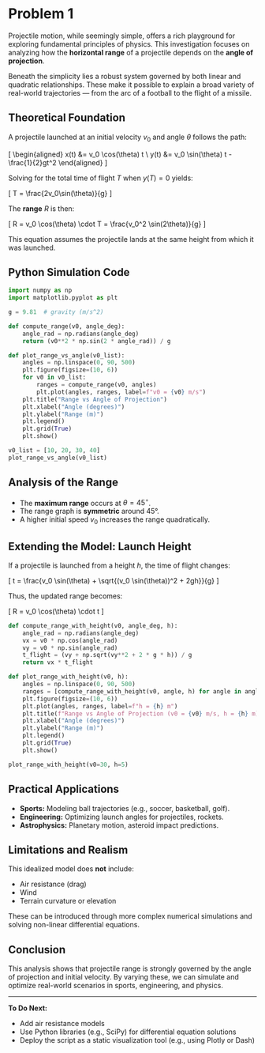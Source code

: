 # Problem 1
Projectile motion, while seemingly simple, offers a rich playground for exploring fundamental principles of physics. This investigation focuses on analyzing how the **horizontal range** of a projectile depends on the **angle of projection**.

Beneath the simplicity lies a robust system governed by both linear and quadratic relationships. These make it possible to explain a broad variety of real-world trajectories — from the arc of a football to the flight of a missile.

## Theoretical Foundation

A projectile launched at an initial velocity $v_0$ and angle $\theta$ follows the path:

\[
\begin{aligned}
x(t) &= v_0 \cos(\theta) t \\
y(t) &= v_0 \sin(\theta) t - \frac{1}{2}gt^2
\end{aligned}
\]

Solving for the total time of flight $T$ when $y(T) = 0$ yields:

\[
T = \frac{2v_0\sin(\theta)}{g}
\]

The **range** $R$ is then:

\[
R = v_0 \cos(\theta) \cdot T = \frac{v_0^2 \sin(2\theta)}{g}
\]

This equation assumes the projectile lands at the same height from which it was launched.

## Python Simulation Code

```python
import numpy as np
import matplotlib.pyplot as plt

g = 9.81  # gravity (m/s^2)

def compute_range(v0, angle_deg):
    angle_rad = np.radians(angle_deg)
    return (v0**2 * np.sin(2 * angle_rad)) / g

def plot_range_vs_angle(v0_list):
    angles = np.linspace(0, 90, 500)
    plt.figure(figsize=(10, 6))
    for v0 in v0_list:
        ranges = compute_range(v0, angles)
        plt.plot(angles, ranges, label=f"v0 = {v0} m/s")
    plt.title("Range vs Angle of Projection")
    plt.xlabel("Angle (degrees)")
    plt.ylabel("Range (m)")
    plt.legend()
    plt.grid(True)
    plt.show()

v0_list = [10, 20, 30, 40]
plot_range_vs_angle(v0_list)
```

## Analysis of the Range

- The **maximum range** occurs at $\theta = 45^\circ$.
- The range graph is **symmetric** around 45°.
- A higher initial speed $v_0$ increases the range quadratically.

## Extending the Model: Launch Height

If a projectile is launched from a height $h$, the time of flight changes:

\[
t = \frac{v_0 \sin(\theta) + \sqrt{(v_0 \sin(\theta))^2 + 2gh}}{g}
\]

Thus, the updated range becomes:

\[
R = v_0 \cos(\theta) \cdot t
\]

```python
def compute_range_with_height(v0, angle_deg, h):
    angle_rad = np.radians(angle_deg)
    vx = v0 * np.cos(angle_rad)
    vy = v0 * np.sin(angle_rad)
    t_flight = (vy + np.sqrt(vy**2 + 2 * g * h)) / g
    return vx * t_flight

def plot_range_with_height(v0, h):
    angles = np.linspace(0, 90, 500)
    ranges = [compute_range_with_height(v0, angle, h) for angle in angles]
    plt.figure(figsize=(10, 6))
    plt.plot(angles, ranges, label=f"h = {h} m")
    plt.title(f"Range vs Angle of Projection (v0 = {v0} m/s, h = {h} m)")
    plt.xlabel("Angle (degrees)")
    plt.ylabel("Range (m)")
    plt.legend()
    plt.grid(True)
    plt.show()

plot_range_with_height(v0=30, h=5)
```

## Practical Applications

- **Sports:** Modeling ball trajectories (e.g., soccer, basketball, golf).
- **Engineering:** Optimizing launch angles for projectiles, rockets.
- **Astrophysics:** Planetary motion, asteroid impact predictions.

## Limitations and Realism

This idealized model does **not** include:

- Air resistance (drag)
- Wind
- Terrain curvature or elevation

These can be introduced through more complex numerical simulations and solving non-linear differential equations.

## Conclusion

This analysis shows that projectile range is strongly governed by the angle of projection and initial velocity. By varying these, we can simulate and optimize real-world scenarios in sports, engineering, and physics.

---

**To Do Next:**
- Add air resistance models
- Use Python libraries (e.g., SciPy) for differential equation solutions
- Deploy the script as a static visualization tool (e.g., using Plotly or Dash)
